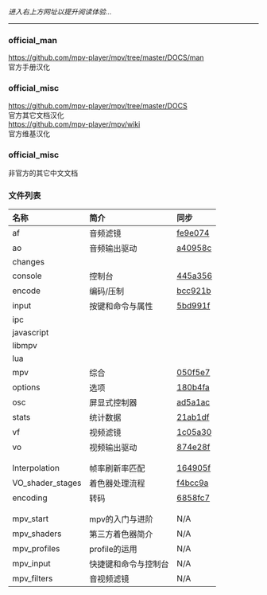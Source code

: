 _进入右上方网址以提升阅读体验..._

***

### official_man

https://github.com/mpv-player/mpv/tree/master/DOCS/man  
官方手册汉化

### official_misc

https://github.com/mpv-player/mpv/tree/master/DOCS  
官方其它文档汉化  
https://github.com/mpv-player/mpv/wiki  
官方维基汉化

### official_misc

非官方的其它中文文档


### 文件列表

| 名称 | 简介 | 同步 |
| :--- | :--- | :--- |
| af         | 音频滤镜         | [fe9e074](https://github.com/mpv-player/mpv/commit/fe9e074752da1352e970dce5afcfdc3d30bfb7e2) |
| ao         | 音频输出驱动     | [a40958c](https://github.com/mpv-player/mpv/commit/a40958cdf87ba593015a9198e28d4805aca23929) |
| changes    |  |  |
| console    | 控制台           | [445a356](https://github.com/mpv-player/mpv/commit/445a3561d38552a452c242237f8cc04223d728b4) |
| encode     | 编码/压制        | [bcc921b](https://github.com/mpv-player/mpv/commit/bcc921bd2fc6bcd1cf45279a8497b230f8ebc700) |
| input      | 按键和命令与属性 | [5bd991f](https://github.com/mpv-player/mpv/commit/5bd991f338c26b12b9f96de70bf03714ed0bd0dc) |
| ipc        |  |  |
| javascript |  |  |
| libmpv     |  |  |
| lua        |  |  |
| mpv        | 综合             | [050f5e7](https://github.com/mpv-player/mpv/commit/050f5e7915045a28ada36c55bf817b8f909020ae) |
| options    | 选项             | [180b4fa](https://github.com/mpv-player/mpv/commit/180b4faed0d7aed075c22cf3ac52cf9fc4a64860) |
| osc        | 屏显式控制器     | [ad5a1ac](https://github.com/mpv-player/mpv/commit/ad5a1ac8733e6b4cf86e7b6d84c50ddf37ca62cd) |
| stats      | 统计数据         | [21ab1df](https://github.com/mpv-player/mpv/commit/21ab1df01448a2d864b28ad0de7ce1ce13332114) |
| vf         | 视频滤镜         | [1c05a30](https://github.com/mpv-player/mpv/commit/1c05a30e951f973f8cd8173a30d1fe0df59fd390) |
| vo         | 视频输出驱动     | [874e28f](https://github.com/mpv-player/mpv/commit/874e28f4a41a916bb567a882063dd2589e9234e1) |
|  |  |  |
|  |  |  |
| Interpolation    | 帧率刷新率匹配 | [164905f](https://github.com/mpv-player/mpv/wiki/Interpolation/164905fad8f55fa9af052b0766495391992ebfc2) |
| VO_shader_stages | 着色器处理流程 | [f4bcc9a](https://github.com/mpv-player/mpv/wiki/Video-output---shader-stage-diagram/f4bcc9a5b6ea2697f53d5ab8227b9ed18d45c8de) |
| encoding         | 转码           | [6858fc7](https://github.com/mpv-player/mpv/commit/6858fc7d800a23bf0cc0b87bf7178358a2a51cb2) |
|  |  |  |
|  |  |  |
| mpv_start    | mpv的入门与进阶      | N/A |
| mpv_shaders  | 第三方着色器简介     | N/A |
| mpv_profiles | profile的运用        | N/A |
| mpv_input    | 快捷键和命令与控制台 | N/A |
| mpv_filters  | 音视频滤镜           | N/A |
